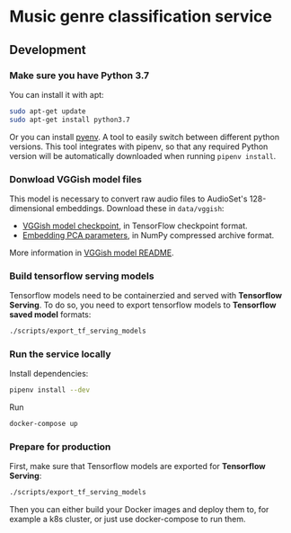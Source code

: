 # Music genre classification service

## Development

### Make sure you have Python 3.7

You can install it with apt:

```sh
sudo apt-get update
sudo apt-get install python3.7
```

Or you can install [pyenv](https://github.com/pyenv/pyenv). A tool to easily switch between different python versions.
This tool integrates with pipenv, so that any required Python version will be automatically downloaded when running ```pipenv install```.

### Donwload VGGish model files

This model is necessary to convert raw audio files to AudioSet's 128-dimensional embeddings. Download these in `data/vggish`:

* [VGGish model checkpoint](https://storage.googleapis.com/audioset/vggish_model.ckpt),
  in TensorFlow checkpoint format.
* [Embedding PCA parameters](https://storage.googleapis.com/audioset/vggish_pca_params.npz),
  in NumPy compressed archive format.

More information in [VGGish model README](https://github.com/tensorflow/models/tree/master/research/audioset/vggish).

### Build tensorflow serving models

Tensorflow models need to be containerzied and served with **Tensorflow Serving**. To do so, you need to export tensorflow models to **Tensorflow saved model** formats:

```sh
./scripts/export_tf_serving_models
```


### Run the service locally

Install dependencies:

```sh
pipenv install --dev
```

Run

```sh
docker-compose up
```

### Prepare for production

First, make sure that Tensorflow models are exported for **Tensorflow Serving**:

```sh
./scripts/export_tf_serving_models
```

Then you can either build your Docker images and deploy them to, for example a k8s cluster, or just use docker-compose to run them.
